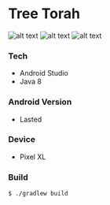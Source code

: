 # Tree Torah

![alt text](https://drive.google.com/open?id=1Yd5eYLj01tTGaXecPfnoxl6WGwthG1Hv "Screem 1")
![alt text](https://drive.google.com/open?id=1AN3f5b7wuMjQDJdy8OFRyRekb3PVCq48 "Screem 2")
![alt text](https://drive.google.com/open?id=1BftPoL4McrAWi2UvOGQF9bGoHi6TPkEq "Screem 3")

### Tech

- Android Studio
- Java 8

### Android Version

- Lasted

### Device

- Pixel XL

### Build

```bash
$ ./gradlew build
```

